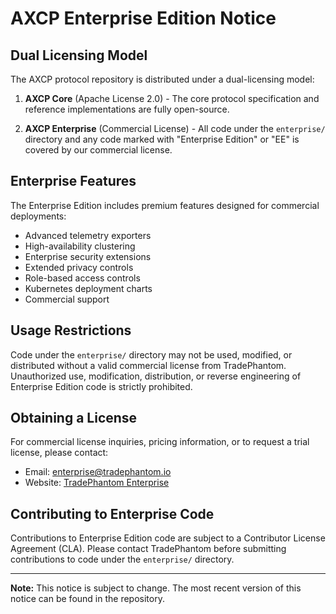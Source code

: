 # AXCP Enterprise Edition Notice

## Dual Licensing Model

The AXCP protocol repository is distributed under a dual-licensing model:

1. **AXCP Core** (Apache License 2.0) - The core protocol specification and reference implementations are fully open-source.

2. **AXCP Enterprise** (Commercial License) - All code under the `enterprise/` directory and any code marked with "Enterprise Edition" or "EE" is covered by our commercial license.

## Enterprise Features

The Enterprise Edition includes premium features designed for commercial deployments:

- Advanced telemetry exporters
- High-availability clustering
- Enterprise security extensions
- Extended privacy controls
- Role-based access controls
- Kubernetes deployment charts
- Commercial support

## Usage Restrictions

Code under the `enterprise/` directory may not be used, modified, or distributed without a valid commercial license from TradePhantom. Unauthorized use, modification, distribution, or reverse engineering of Enterprise Edition code is strictly prohibited.

## Obtaining a License

For commercial license inquiries, pricing information, or to request a trial license, please contact:

- Email: [enterprise@tradephantom.io](mailto:enterprise@tradephantom.io)
- Website: [TradePhantom Enterprise](https://tradephantom.io/enterprise)

## Contributing to Enterprise Code

Contributions to Enterprise Edition code are subject to a Contributor License Agreement (CLA). Please contact TradePhantom before submitting contributions to code under the `enterprise/` directory.

---

**Note:** This notice is subject to change. The most recent version of this notice can be found in the repository.
